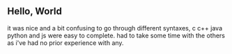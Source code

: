 ## Hello, World

it was nice and a bit confusing to go through different syntaxes,
c c++ java python and js were easy to complete. had to take some time with the others as i've had no prior experience with any.